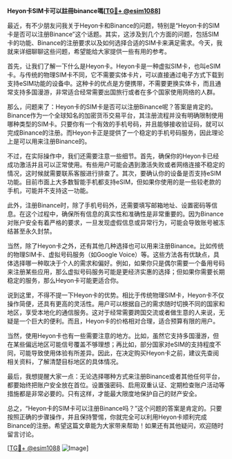 **Heyon卡SIM卡可以註冊binance嗎[[TG💪+ @esim1088](https://t.me/s/esim1088)]**

最近，有不少朋友问我关于Heyon卡和Binance的问题，特别是“Heyon卡的SIM卡是否可以注册Binance”这个话题。其实，这涉及到几个方面的问题，包括SIM卡的功能、Binance的注册要求以及如何选择合适的SIM卡来满足需求。今天，我就来详细聊聊这些问题，希望能给大家提供一些有用的参考。

首先，让我们了解一下什么是Heyon卡。Heyon卡是一种虚拟SIM卡，也叫eSIM卡。与传统的物理SIM卡不同，它不需要实体卡片，可以直接通过电子方式下载到支持eSIM功能的设备中。这种卡的优点是方便携带，不需要更换实体卡，而且通常支持多国漫游，非常适合经常需要出国旅行或者在多个国家使用网络的人群。

那么，问题来了：Heyon卡的SIM卡是否可以注册Binance呢？答案是肯定的。Binance作为一个全球知名的加密货币交易平台，其注册流程并没有明确限制使用哪种类型的SIM卡。只要你有一个有效的手机号码，并且能够接收验证码，就可以完成Binance的注册。而Heyon卡正是提供了一个稳定的手机号码服务，因此理论上是可以用来注册Binance的。

不过，在实际操作中，我们还需要注意一些细节。首先，确保你的Heyon卡已经成功激活并且可以正常使用。有些用户可能会遇到激活失败或者网络连接不稳定的情况，这时候就需要联系客服进行排查了。其次，要确认你的设备是否支持eSIM功能。目前市面上大多数智能手机都支持eSIM，但如果你使用的是一些较老款的手机，可能并不支持这一功能。

此外，注册Binance时，除了手机号码外，还需要填写邮箱地址、设置密码等信息。在这个过程中，确保所有信息的真实性和准确性是非常重要的。因为Binance对账户安全有着严格的要求，一旦发现虚假信息或异常行为，可能会导致账号被冻结甚至永久封禁。

当然，除了Heyon卡之外，还有其他几种选择也可以用来注册Binance。比如传统的物理SIM卡、虚拟号码服务（如Google Voice）等。这些方法各有优缺点，具体选择哪一种取决于个人的需求和偏好。例如，如果你只是偶尔需要一个备用号码来注册某些应用，那么虚拟号码服务可能是更经济实惠的选择；但如果你需要长期稳定的服务，那么Heyon卡可能更适合你。

说到这里，不得不提一下Heyon卡的优势。相比于传统物理SIM卡，Heyon卡不仅操作简便，还具有更高的灵活性。用户可以根据自己的需求随时切换不同的国家和地区，享受本地化的通信服务。这对于经常需要跨国交流或者做生意的人来说，无疑是一个巨大的便利。而且，Heyon卡的价格相对合理，适合预算有限的用户。

当然，使用Heyon卡也有一些需要注意的地方。比如，虽然它支持多国漫游，但在某些偏远地区可能信号覆盖不够理想；再比如，部分国家对eSIM的支持程度不同，可能导致使用体验有所差异。因此，在决定购买Heyon卡之前，建议先查阅相关资料，了解清楚目标地区的具体情况。

最后，我想提醒大家一点：无论选择哪种方式来注册Binance或者其他任何平台，都要始终把账户安全放在首位。设置强密码、启用双重认证、定期检查账户活动等措施都是非常必要的。只有这样，才能最大限度地保护自己的财产安全。

总之，“Heyon卡的SIM卡可以注册Binance吗？”这个问题的答案是肯定的。只要按照正确的步骤操作，并且保持警惕，你就完全可以利用Heyon卡顺利完成Binance的注册。希望这篇文章能为大家带来帮助！如果还有其他疑问，欢迎随时留言讨论。

[[TG💪+ @esim1088](https://t.me/s/esim1088) ![Image](https://i.postimg.cc/4NQfJmqS/Snipaste-2025-05-13-00-14-12.png)]